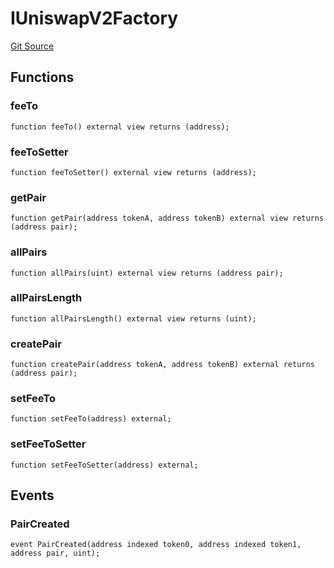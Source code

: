 # IUniswapV2Factory
[Git Source](https://github.com/FloorDAO/floor-v2/blob/445b96358cc205e432e359914c1681c0f44048b0/src/interfaces/uniswap/IUniswapV2Factory.sol)


## Functions
### feeTo


```solidity
function feeTo() external view returns (address);
```

### feeToSetter


```solidity
function feeToSetter() external view returns (address);
```

### getPair


```solidity
function getPair(address tokenA, address tokenB) external view returns (address pair);
```

### allPairs


```solidity
function allPairs(uint) external view returns (address pair);
```

### allPairsLength


```solidity
function allPairsLength() external view returns (uint);
```

### createPair


```solidity
function createPair(address tokenA, address tokenB) external returns (address pair);
```

### setFeeTo


```solidity
function setFeeTo(address) external;
```

### setFeeToSetter


```solidity
function setFeeToSetter(address) external;
```

## Events
### PairCreated

```solidity
event PairCreated(address indexed token0, address indexed token1, address pair, uint);
```

